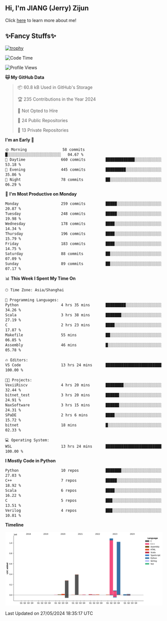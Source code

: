## Hi, I'm JIANG (Jerry) Zijun

Click [here](https://jzjerry.github.io/about/) to learn more about me!

## ✨Fancy Stuffs✨
[![trophy](https://github-profile-trophy.vercel.app/?username=jzjerry&theme=onedark)](https://github.com/ryo-ma/github-profile-trophy)
<!--START_SECTION:waka-->
![Code Time](http://img.shields.io/badge/Code%20Time-481%20hrs%2052%20mins-blue)

![Profile Views](http://img.shields.io/badge/Profile%20Views-0-blue)

**🐱 My GitHub Data** 

> 📦 60.8 kB Used in GitHub's Storage 
 > 
> 🏆 235 Contributions in the Year 2024
 > 
> 🚫 Not Opted to Hire
 > 
> 📜 24 Public Repositories 
 > 
> 🔑 13 Private Repositories 
 > 
**I'm an Early 🐤** 

```text
🌞 Morning                58 commits          █░░░░░░░░░░░░░░░░░░░░░░░░   04.67 % 
🌆 Daytime                660 commits         █████████████░░░░░░░░░░░░   53.18 % 
🌃 Evening                445 commits         █████████░░░░░░░░░░░░░░░░   35.86 % 
🌙 Night                  78 commits          ██░░░░░░░░░░░░░░░░░░░░░░░   06.29 % 
```
📅 **I'm Most Productive on Monday** 

```text
Monday                   259 commits         █████░░░░░░░░░░░░░░░░░░░░   20.87 % 
Tuesday                  248 commits         █████░░░░░░░░░░░░░░░░░░░░   19.98 % 
Wednesday                178 commits         ████░░░░░░░░░░░░░░░░░░░░░   14.34 % 
Thursday                 196 commits         ████░░░░░░░░░░░░░░░░░░░░░   15.79 % 
Friday                   183 commits         ████░░░░░░░░░░░░░░░░░░░░░   14.75 % 
Saturday                 88 commits          ██░░░░░░░░░░░░░░░░░░░░░░░   07.09 % 
Sunday                   89 commits          ██░░░░░░░░░░░░░░░░░░░░░░░   07.17 % 
```


📊 **This Week I Spent My Time On** 

```text
🕑︎ Time Zone: Asia/Shanghai

💬 Programming Languages: 
Python                   4 hrs 35 mins       █████████░░░░░░░░░░░░░░░░   34.26 % 
Scala                    3 hrs 38 mins       ███████░░░░░░░░░░░░░░░░░░   27.19 % 
C                        2 hrs 23 mins       ████░░░░░░░░░░░░░░░░░░░░░   17.87 % 
Makefile                 55 mins             ██░░░░░░░░░░░░░░░░░░░░░░░   06.85 % 
Assembly                 46 mins             █░░░░░░░░░░░░░░░░░░░░░░░░   05.78 % 

🔥 Editors: 
VS Code                  13 hrs 24 mins      █████████████████████████   100.00 % 

🐱‍💻 Projects: 
VexiiRiscv               4 hrs 20 mins       ████████░░░░░░░░░░░░░░░░░   32.44 % 
bitnet_test              3 hrs 20 mins       ██████░░░░░░░░░░░░░░░░░░░   24.91 % 
NaxSoftware              3 hrs 15 mins       ██████░░░░░░░░░░░░░░░░░░░   24.31 % 
SPaDE                    2 hrs 6 mins        ████░░░░░░░░░░░░░░░░░░░░░   15.72 % 
bitnet                   18 mins             █░░░░░░░░░░░░░░░░░░░░░░░░   02.33 % 

💻 Operating System: 
WSL                      13 hrs 24 mins      █████████████████████████   100.00 % 
```

**I Mostly Code in Python** 

```text
Python                   10 repos            ███████░░░░░░░░░░░░░░░░░░   27.03 % 
C++                      7 repos             █████░░░░░░░░░░░░░░░░░░░░   18.92 % 
Scala                    6 repos             ████░░░░░░░░░░░░░░░░░░░░░   16.22 % 
C                        5 repos             ███░░░░░░░░░░░░░░░░░░░░░░   13.51 % 
Verilog                  4 repos             ███░░░░░░░░░░░░░░░░░░░░░░   10.81 % 
```



**Timeline**

![Lines of Code chart](https://raw.githubusercontent.com/Jzjerry/Jzjerry/main/assets/bar_graph.png)


 Last Updated on 27/05/2024 18:35:17 UTC
<!--END_SECTION:waka-->
